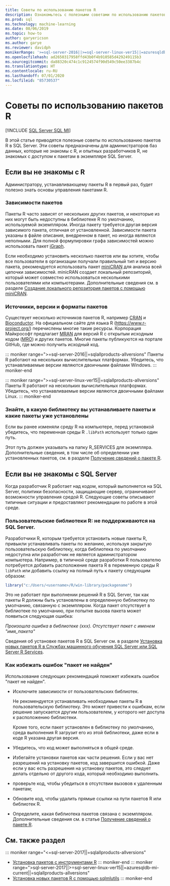 ```yaml
---
title: Советы по использованию пакетов R
description: Ознакомьтесь с полезными советами по использованию пакетов R в SQL Server для тех, кто только начинает работу с R или SQL Server.
ms.prod: sql
ms.technology: machine-learning
ms.date: 08/06/2019
ms.topic: how-to
author: garyericson
ms.author: garye
ms.reviewer: davidph
monikerRange: '>=sql-server-2016||>=sql-server-linux-ver15||=azuresqldb-mi-current||=sqlallproducts-allversions'
ms.openlocfilehash: ad2650317958ffd43b0f4b910585d429249115b3
ms.sourcegitcommit: da88320c474c1c9124574f90d549c50ee3387b4c
ms.translationtype: HT
ms.contentlocale: ru-RU
ms.lasthandoff: 07/01/2020
ms.locfileid: "85730537"
---
```

# <a name="tips-for-using-r-packages"></a>Советы по использованию пакетов R

[!INCLUDE [SQL Server SQL MI](../../includes/applies-to-version/sql-asdbmi.md)]

В этой статье приводятся полезные советы по использованию пакетов R в SQL Server. Эти советы предназначены для администраторов баз данных, которые не знакомы с R, и опытных разработчиков R, не знакомых с доступом к пакетам в экземпляре SQL Server.

## <a name="if-youre-new-to-r"></a>Если вы не знакомы с R

Администратору, устанавливающему пакеты R в первый раз, будет полезно знать основы управления пакетами R.

### <a name="package-dependencies"></a>Зависимости пакетов

Пакеты R часто зависят от нескольких других пакетов, и некоторые из них могут быть недоступны в библиотеке R по умолчанию, используемой экземпляром. Иногда пакету требуется другая версия зависимого пакета, отличная от установленной. Зависимости пакета указаны в файле описания, внедренном в пакет, но иногда являются неполными. Для полной формулировки графа зависимостей можно использовать пакет [iGraph](https://igraph.org/r/).

Если необходимо установить несколько пакетов или вы хотите, чтобы все пользователи в организации получали правильный тип и версию пакета, рекомендуется использовать пакет [miniCRAN](https://mran.microsoft.com/package/miniCRAN) для анализа всей цепочки зависимостей. minicRAN создает локальный репозиторий, который может совместно использоваться несколькими пользователями или компьютерами. Дополнительные сведения см. в разделе [Создание локального репозитория пакетов с помощью miniCRAN](create-a-local-package-repository-using-minicran.md).

### <a name="package-sources-versions-and-formats"></a>Источники, версии и форматы пакетов

Существует несколько источников пакетов R, например [CRAN](https://cran.r-project.org/) и [Bioconductor](https://www.bioconductor.org/). На официальном сайте для языка R (<https://www.r-project.org/>) перечислены многие такие ресурсы. Корпорация Майкрософт предлагает [MRAN](https://mran.microsoft.com/) для версий R с открытым исходным кодом ([MRO](https://mran.microsoft.com/open)) и других пакетов. Многие пакеты публикуются на портале GitHub, где можно получить исходный код.

::: moniker range=">=sql-server-2016||=sqlallproducts-allversions"
Пакеты R работают на нескольких вычислительных платформах. Убедитесь, что устанавливаемые версии являются двоичными файлами Windows.
::: moniker-end

::: moniker range=">=sql-server-linux-ver15||=sqlallproducts-allversions"
Пакеты R работают на нескольких вычислительных платформах. Убедитесь, что устанавливаемые версии являются двоичными файлами Linux.
::: moniker-end

### <a name="know-which-library-youre-installing-to-and-which-packages-are-already-installed"></a>Знайте, в какую библиотеку вы устанавливаете пакеты и какие пакеты уже установлены

Если вы ранее изменяли среду R на компьютере, перед установкой убедитесь, что переменная среды R `.libPath` использует только один путь.

Этот путь должен указывать на папку R_SERVICES для экземпляра. Дополнительные сведения, в том числе об определении уже установленных пакетов, см. в разделе [Получение сведений о пакете R](../package-management/r-package-information.md).

## <a name="if-youre-new-to-sql-server"></a>Если вы не знакомы с SQL Server

Когда разработчик R работает над кодом, который выполняется на SQL Server, политики безопасности, защищающие сервер, ограничивают возможности управления средой R. Следующие советы описывают типичные ситуации и предоставляют рекомендации по работе в этой среде.

### <a name="r-user-libraries-not-supported-on-sql-server"></a>Пользовательские библиотеки R: не поддерживаются на SQL Server.

Разработчики R, которым требуется установить новые пакеты R, привыкли устанавливать пакеты по желанию, используя закрытую пользовательскую библиотеку, когда библиотека по умолчанию недоступна или разработчик не является администратором компьютера. Например, в типичной среде разработки R пользователю потребуется добавить расположение пакета R в переменную среды R `libPath` или добавить ссылку на полный путь к пакету следующим образом:

```R
library("c:/Users/<username>/R/win-library/packagename")
```

Это не работает при выполнении решений R в SQL Server, так как пакеты R должны быть установлены в определенную библиотеку по умолчанию, связанную с экземпляром. Когда пакет отсутствует в библиотеке по умолчанию, при попытке вызова пакета может появиться следующая ошибка:

*Произошла ошибка в библиотеке (xxx). Отсутствует пакет с именем "имя_пакета"*

Сведения об установке пакетов R в SQL Server см. в разделе [Установка новых пакетов R в Службах машинного обучения SQL Server или SQL Server R Services](install-additional-r-packages-on-sql-server.md).

### <a name="how-to-avoid-package-not-found-errors"></a>Как избежать ошибок "пакет не найден"

Использование следующих рекомендаций поможет избежать ошибок "пакет не найден".

+ Исключите зависимости от пользовательских библиотек.

    Не рекомендуется устанавливать необходимые пакеты R в пользовательскую библиотеку. Это может привести к ошибкам, если решение запускается другим пользователем, у которого нет доступа к расположению библиотеки.

    Кроме того, если пакет установлен в библиотеку по умолчанию, среда выполнения R загрузит его из этой библиотеки, даже если в коде R указана другая версия.

+ Убедитесь, что код может выполняться в общей среде.

+ Избегайте установки пакетов как части решения. Если у вас нет разрешений на установку пакетов, код завершится ошибкой. Даже если у вас есть разрешения на установку пакетов, это следует делать отдельно от другого кода, который необходимо выполнить.

+ проверьте код, чтобы убедиться в отсутствии вызовов к удаленным пакетам;

+ Обновите код, чтобы удалить прямые ссылки на пути пакетов R или библиотек R.

+ Определите, какая библиотека пакетов связана с экземпляром. Дополнительные сведения см. в статье [Получение сведений о пакете R](../package-management/r-package-information.md).

## <a name="see-also"></a>См. также раздел

::: moniker range="<=sql-server-2017||=sqlallproducts-allversions"
+ [Установка пакетов с инструментами R](install-r-packages-standard-tools.md)
::: moniker-end
::: moniker range=">sql-server-2017||>=sql-server-linux-ver15||=azuresqldb-mi-current||=sqlallproducts-allversions"
+ [Установка новых пакетов R с помощью sqlmlutils](install-additional-r-packages-on-sql-server.md)
::: moniker-end
